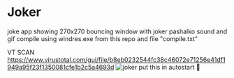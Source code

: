 # Joker
joke app showing 270x270 bouncing window with joker pashalko sound and gif
compile using windres.exe from this repo and file "compile.txt"

VT SCAN
https://www.virustotal.com/gui/file/b8eb0232544fc38c46072e71256e41df1949a95f23f1350081cfe1b2c5a4693d
<r></r>
![joker](https://i.imgur.com/npDbobx.gif)
<r></r>
put this in autostart :troll:
